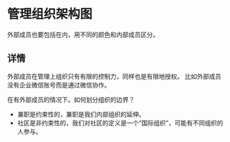 # 管理组织架构图

外部成员也要包括在内，用不同的颜色和内部成员区分。

## 详情

外部成员在管理上组织只有有限的控制力，同样也是有限地授权。
比如外部成员没有企业微信账号而是通过微信协作。

在有外部成员的情况下。如何划分组织的边界？
- 兼职是约束性的，兼职是我们内部组织的延伸。
- 社区是非约束性的，我们对社区的定义是一个“国际组织”，可能有不同组织的人参与。

